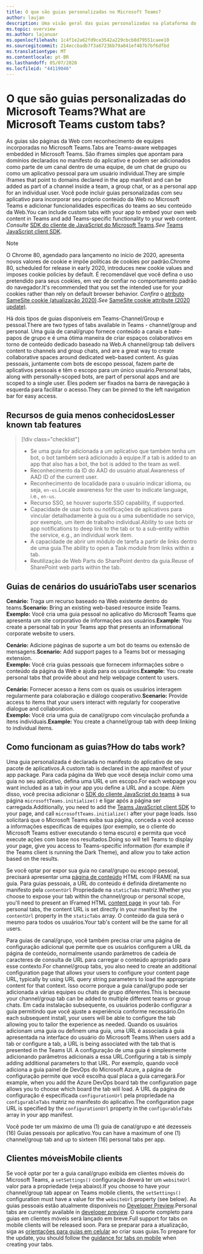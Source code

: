 ```yaml
---
title: O que são guias personalizadas no Microsoft Teams?
author: laujan
description: Uma visão geral das guias personalizadas na plataforma do Microsoft Teams
ms.topic: overview
ms.author: lajanuar
ms.openlocfilehash: 1c4f1e2a62fd9ce3542a229cbcb8d79551caee10
ms.sourcegitcommit: 214eccbadb7f3a67236b79a041ef487b7bf6dfbd
ms.translationtype: MT
ms.contentlocale: pt-BR
ms.lasthandoff: 05/07/2020
ms.locfileid: "44119046"
---
```

# <a name="what-are-microsoft-teams-custom-tabs"></a><span data-ttu-id="0ad76-103">O que são guias personalizadas do Microsoft Teams?</span><span class="sxs-lookup"><span data-stu-id="0ad76-103">What are Microsoft Teams custom tabs?</span></span>

<span data-ttu-id="0ad76-104">As guias são páginas da Web com reconhecimento de equipes incorporadas no Microsoft Teams.</span><span class="sxs-lookup"><span data-stu-id="0ad76-104">Tabs are Teams-aware webpages embedded in Microsoft Teams.</span></span> <span data-ttu-id="0ad76-105">São iframes simples que apontam para domínios declarados no manifesto do aplicativo e podem ser adicionados como parte de um canal dentro de uma equipe, de um chat de grupo ou como um aplicativo pessoal para um usuário individual.</span><span class="sxs-lookup"><span data-stu-id="0ad76-105">They are simple iframes that point to domains declared in the app manifest and can be added as part of a channel inside a team, a group chat, or as a personal app for an individual user.</span></span> <span data-ttu-id="0ad76-106">Você pode incluir guias personalizadas com seu aplicativo para incorporar seu próprio conteúdo da Web no Microsoft Teams e adicionar funcionalidades específicas do teams ao seu conteúdo da Web.</span><span class="sxs-lookup"><span data-stu-id="0ad76-106">You can include custom tabs with your app to embed your own web content in Teams and add Teams-specific functionality to your web content.</span></span> <span data-ttu-id="0ad76-107">*Consulte* [SDK do cliente de JavaScript do Microsoft Teams](/javascript/api/overview/msteams-client).</span><span class="sxs-lookup"><span data-stu-id="0ad76-107">*See* [Teams JavaScript client SDK](/javascript/api/overview/msteams-client).</span></span>

> [!NOTE]
> <span data-ttu-id="0ad76-108">O Chrome 80, agendado para lançamento no início de 2020, apresenta novos valores de cookie e impõe políticas de cookies por padrão.</span><span class="sxs-lookup"><span data-stu-id="0ad76-108">Chrome 80, scheduled for release in early 2020, introduces new cookie values and imposes cookie policies by default.</span></span> <span data-ttu-id="0ad76-109">É recomendável que você defina o uso pretendido para seus cookies, em vez de confiar no comportamento padrão do navegador.</span><span class="sxs-lookup"><span data-stu-id="0ad76-109">It's recommended that you set the intended use for your cookies rather than rely on default browser behavior.</span></span> <span data-ttu-id="0ad76-110">*Confira* o [atributo SameSite cookie (atualização 2020)](../resources/samesite-cookie-update.md).</span><span class="sxs-lookup"><span data-stu-id="0ad76-110">*See* [SameSite cookie attribute (2020 update)](../resources/samesite-cookie-update.md).</span></span>

<span data-ttu-id="0ad76-111">Há dois tipos de guias disponíveis em Teams-Channel/Group e pessoal.</span><span class="sxs-lookup"><span data-stu-id="0ad76-111">There are two types of tabs available in Teams - channel/group and personal.</span></span> <span data-ttu-id="0ad76-112">Uma guia de canal/grupo fornece conteúdo a canais e bate-papos de grupo e é uma ótima maneira de criar espaços colaborativos em torno de conteúdo dedicado baseado na Web.</span><span class="sxs-lookup"><span data-stu-id="0ad76-112">A channel/group tab delivers content to channels and group chats, and are a great way to create collaborative spaces around dedicated web-based content.</span></span> <span data-ttu-id="0ad76-113">As guias pessoais, juntamente com bots de escopo pessoal, fazem parte de aplicativos pessoais e têm o escopo para um único usuário.</span><span class="sxs-lookup"><span data-stu-id="0ad76-113">Personal tabs, along with personally-scoped bots, are part of personal apps and are scoped to a single user.</span></span> <span data-ttu-id="0ad76-114">Eles podem ser fixados na barra de navegação à esquerda para facilitar o acesso.</span><span class="sxs-lookup"><span data-stu-id="0ad76-114">They can be pinned to the left navigation bar for easy access.</span></span>

## <a name="lesser-known-tab-features"></a><span data-ttu-id="0ad76-115">Recursos de guia menos conhecidos</span><span class="sxs-lookup"><span data-stu-id="0ad76-115">Lesser known tab features</span></span>

> [!div class="checklist"]
>
> * <span data-ttu-id="0ad76-116">Se uma guia for adicionada a um aplicativo que também tenha um bot, o bot também será adicionado à equipe.</span><span class="sxs-lookup"><span data-stu-id="0ad76-116">If a tab is added to an app that also has a bot, the bot is added to the team as well.</span></span>
> * <span data-ttu-id="0ad76-117">Reconhecimento da ID do AAD do usuário atual.</span><span class="sxs-lookup"><span data-stu-id="0ad76-117">Awareness of AAD ID of the current user.</span></span>
> * <span data-ttu-id="0ad76-118">Reconhecimento de localidade para o usuário indicar idioma, ou seja, `en-us`.</span><span class="sxs-lookup"><span data-stu-id="0ad76-118">Locale awareness for the user to indicate language, i.e., `en-us`.</span></span> 
> * <span data-ttu-id="0ad76-119">Recurso SSO, se houver suporte.</span><span class="sxs-lookup"><span data-stu-id="0ad76-119">SSO capability, if supported.</span></span>
> * <span data-ttu-id="0ad76-120">Capacidade de usar bots ou notificações de aplicativos para vincular detalhadamente à guia ou a uma subentidade no serviço, por exemplo, um item de trabalho individual.</span><span class="sxs-lookup"><span data-stu-id="0ad76-120">Ability to use bots or app notifications to deep link to the tab or to a sub-entity within the service, e.g., an individual work item.</span></span>
> * <span data-ttu-id="0ad76-121">A capacidade de abrir um módulo de tarefa a partir de links dentro de uma guia.</span><span class="sxs-lookup"><span data-stu-id="0ad76-121">The ability to open a Task module from links within a tab.</span></span>
> * <span data-ttu-id="0ad76-122">Reutilização de Web Parts do SharePoint dentro da guia.</span><span class="sxs-lookup"><span data-stu-id="0ad76-122">Reuse of SharePoint web parts within the tab.</span></span>

## <a name="tabs-user-scenarios"></a><span data-ttu-id="0ad76-123">Guias de cenários do usuário</span><span class="sxs-lookup"><span data-stu-id="0ad76-123">Tabs user scenarios</span></span>

<span data-ttu-id="0ad76-124">**Cenário:** Traga um recurso baseado na Web existente dentro do teams.</span><span class="sxs-lookup"><span data-stu-id="0ad76-124">**Scenario:** Bring an existing web-based resource inside Teams.</span></span> \
<span data-ttu-id="0ad76-125">**Exemplo:** Você cria uma guia pessoal no aplicativo do Microsoft Teams que apresenta um site corporativo de informações aos usuários.</span><span class="sxs-lookup"><span data-stu-id="0ad76-125">**Example:** You create a personal tab in your Teams app that presents an informational corporate website to users.</span></span>

<span data-ttu-id="0ad76-126">**Cenário:** Adicione páginas de suporte a um bot do teams ou extensão de mensagens.</span><span class="sxs-lookup"><span data-stu-id="0ad76-126">**Scenario:** Add support pages to a Teams bot or messaging extension.</span></span> \
<span data-ttu-id="0ad76-127">**Exemplo:** Você cria guias pessoais que fornecem informações sobre o conteúdo da página da Web e ajuda para os usuários.</span><span class="sxs-lookup"><span data-stu-id="0ad76-127">**Example:** You create personal tabs that provide about and help webpage content to users.</span></span>

<span data-ttu-id="0ad76-128">**Cenário:** Fornecer acesso a itens com os quais os usuários interagem regularmente para colaboração e diálogo cooperativo.</span><span class="sxs-lookup"><span data-stu-id="0ad76-128">**Scenario:** Provide access to items that your users interact with regularly for cooperative dialogue and collaboration.</span></span> \
<span data-ttu-id="0ad76-129">**Exemplo:** Você cria uma guia de canal/grupo com vinculação profunda a itens individuais.</span><span class="sxs-lookup"><span data-stu-id="0ad76-129">**Example:** You create a channel/group tab with deep linking to individual items.</span></span>

## <a name="how-do-tabs-work"></a><span data-ttu-id="0ad76-130">Como funcionam as guias?</span><span class="sxs-lookup"><span data-stu-id="0ad76-130">How do tabs work?</span></span>

<span data-ttu-id="0ad76-131">Uma guia personalizada é declarada no manifesto do aplicativo de seu pacote de aplicativos.</span><span class="sxs-lookup"><span data-stu-id="0ad76-131">A custom tab is declared in the app manifest of your app package.</span></span> <span data-ttu-id="0ad76-132">Para cada página da Web que você deseja incluir como uma guia no seu aplicativo, defina uma URL e um escopo.</span><span class="sxs-lookup"><span data-stu-id="0ad76-132">For each webpage you want included as a tab in your app you define a URL and a scope.</span></span> <span data-ttu-id="0ad76-133">Além disso, você precisa adicionar o [SDK do cliente JavaScript do teams](/javascript/api/overview/msteams-client) à sua página `microsoftTeams.initialize()` e ligar após a página ser carregada.</span><span class="sxs-lookup"><span data-stu-id="0ad76-133">Additionally, you need to add the [Teams JavaScript client SDK](/javascript/api/overview/msteams-client) to your page, and call `microsoftTeams.initialize()` after your page loads.</span></span> <span data-ttu-id="0ad76-134">Isso solicitará que o Microsoft Teams exiba sua página, conceda a você acesso a informações específicas de equipes (por exemplo, se o cliente do Microsoft Teams estiver executando o tema escuro) e permita que você execute ações com base nos resultados.</span><span class="sxs-lookup"><span data-stu-id="0ad76-134">Doing so will tell Teams to display your page, give you access to Teams-specific information (for example if the Teams client is running the Dark Theme), and allow you to take action based on the results.</span></span>

<span data-ttu-id="0ad76-135">Se você optar por expor sua guia no canal/grupo ou escopo pessoal, precisará apresentar uma [página de conteúdo](~/tabs/how-to/create-tab-pages/content-page.md) HTML com IFRAME na sua guia. Para guias pessoais, a URL do conteúdo é definida diretamente no manifesto pela `contentUrl` Propriedade na `staticTabs` matriz.</span><span class="sxs-lookup"><span data-stu-id="0ad76-135">Whether you choose to expose your tab within the channel/group or personal scope, you'll need to present an IFramed HTML [content page](~/tabs/how-to/create-tab-pages/content-page.md) in your tab. For personal tabs, the content URL is set directly in your manifest by the `contentUrl` property in the `staticTabs` array.</span></span> <span data-ttu-id="0ad76-136">O conteúdo da guia será o mesmo para todos os usuários.</span><span class="sxs-lookup"><span data-stu-id="0ad76-136">Your tab's content will be the same for all users.</span></span>

<span data-ttu-id="0ad76-137">Para guias de canal/grupo, você também precisa criar uma página de configuração adicional que permite que os usuários configurem a URL da página de conteúdo, normalmente usando parâmetros de cadeia de caracteres de consulta de URL para carregar o conteúdo apropriado para esse contexto.</span><span class="sxs-lookup"><span data-stu-id="0ad76-137">For channel/group tabs, you also need to create an additional configuration page that allows your users to configure your content page URL, typically by using URL query string parameters to load the appropriate content for that context.</span></span> <span data-ttu-id="0ad76-138">Isso ocorre porque a guia canal/grupo pode ser adicionada a várias equipes ou chats de grupo diferentes.</span><span class="sxs-lookup"><span data-stu-id="0ad76-138">This is because your channel/group tab can be added to multiple different teams or group chats.</span></span> <span data-ttu-id="0ad76-139">Em cada instalação subsequente, os usuários poderão configurar a guia permitindo que você ajuste a experiência conforme necessário.</span><span class="sxs-lookup"><span data-stu-id="0ad76-139">On each subsequent install, your users will be able to configure the tab allowing you to tailor the experience as needed.</span></span> <span data-ttu-id="0ad76-140">Quando os usuários adicionam uma guia ou definem uma guia, uma URL é associada à guia apresentada na interface do usuário do Microsoft Teams.</span><span class="sxs-lookup"><span data-stu-id="0ad76-140">When users add a tab or configure a tab, a URL is being associated with the tab that is presented in the Teams UI.</span></span> <span data-ttu-id="0ad76-141">A configuração de uma guia é simplesmente adicionando parâmetros adicionais a essa URL.</span><span class="sxs-lookup"><span data-stu-id="0ad76-141">Configuring a tab is simply adding additional parameters to that URL.</span></span> <span data-ttu-id="0ad76-142">Por exemplo, quando você adiciona a guia painel de DevOps do Microsoft Azure, a página de configuração permite que você escolha qual placa a guia carregará.</span><span class="sxs-lookup"><span data-stu-id="0ad76-142">For example, when you add the Azure DevOps board tab the configuration page allows you to choose which board the tab will load.</span></span> <span data-ttu-id="0ad76-143">A URL da página de configuração é especificada `configurationUrl` pela propriedade na `configurableTabs` matriz no manifesto do aplicativo.</span><span class="sxs-lookup"><span data-stu-id="0ad76-143">The configuration page URL is specified by the  `configurationUrl` property in the `configurableTabs` array in your app manifest.</span></span>

<span data-ttu-id="0ad76-144">Você pode ter um máximo de uma (1) guia de canal/grupo e até dezesseis (16) Guias pessoais por aplicativo.</span><span class="sxs-lookup"><span data-stu-id="0ad76-144">You can have a maximum of one (1) channel/group tab and up to sixteen (16) personal tabs per app.</span></span>

## <a name="mobile-clients"></a><span data-ttu-id="0ad76-145">Clientes móveis</span><span class="sxs-lookup"><span data-stu-id="0ad76-145">Mobile clients</span></span>

<span data-ttu-id="0ad76-146">Se você optar por ter a guia canal/grupo exibida em clientes móveis do Microsoft Teams, a `setSettings()` configuração deverá ter um `websiteUrl` valor para a propriedade (veja abaixo).</span><span class="sxs-lookup"><span data-stu-id="0ad76-146">If you choose to have your channel/group tab appear on Teams mobile clients, the `setSettings()` configuration must have a value for the `websiteUrl` property (see below).</span></span> <span data-ttu-id="0ad76-147">As guias pessoais estão atualmente disponíveis no [Developer Preview](~/resources/dev-preview/developer-preview-intro.md).</span><span class="sxs-lookup"><span data-stu-id="0ad76-147">Personal tabs are currently available in [developer preview](~/resources/dev-preview/developer-preview-intro.md).</span></span> <span data-ttu-id="0ad76-148">O suporte completo para guias em clientes móveis será lançado em breve.</span><span class="sxs-lookup"><span data-stu-id="0ad76-148">Full support for tabs on mobile clients will be released soon.</span></span> <span data-ttu-id="0ad76-149">Para se preparar para a atualização, siga as [orientações para guias em celular](~/tabs/design/tabs-mobile.md) ao criar suas guias.</span><span class="sxs-lookup"><span data-stu-id="0ad76-149">To prepare for the update, you should follow the [guidance for tabs on mobile](~/tabs/design/tabs-mobile.md) when creating your tabs.</span></span>
